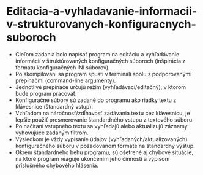 # Editacia-a-vyhladavanie-informacii-v-strukturovanych-konfiguracnych-suboroch

 - Cieľom zadania bolo napísať program na editáciu a vyhľadávanie informácií v štruktúrovaných konfiguračných súboroch (inšpirácia z formátu konfiguračných INI súborov).
 - Po skompilovaní sa program spustí v termináli spolu s podporovanými prepínačmi (command-line argumenty).
 - Jednotlivé prepínače určujú režim (vyhľadávací/editačný), v ktorom bude program pracovať.
 - Konfiguračné súbory sú zadané do programu ako riadky textu z klávesnice (štandardný vstup).
 - Vzhľadom na náročnosť/zdĺhavosť zadávania textu cez klávesnicu, je lepšie použiť presmerovanie štandardného vstupu z textového súboru.
 - Po načítaní vstupného textu sa vyhľadajú alebo aktualizujú záznamy vyhovujúce zadaným filtrom.
 - Výsledkom je vždy vypísanie údajov (vyhľadaných/aktualizovaných) konfiguračného súboru v požadovanom formáte na štandardný výstup.
 - Okrem štandardného behu programu, sú ošetrené aj chybové situácie,  na ktoré program reaguje ukončením jeho činnosti a výpisom príslušného chybového hlásenia.

